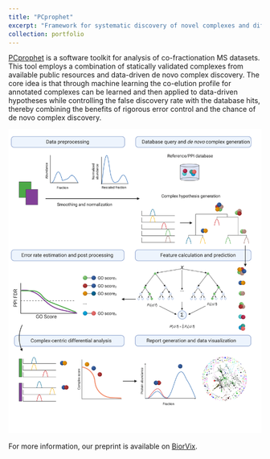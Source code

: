 ```yaml
---
title: "PCprophet"
excerpt: "Framework for systematic discovery of novel complexes and differential analysis of co-fractionation MS datasets"
collection: portfolio
---
```


[PCprophet](https://github.com/anfoss/PCprophet) is a software toolkit for analysis of co-fractionation MS datasets.
This tool employs a combination of statically validated complexes from available public resources and data-driven de novo complex discovery.
The core idea is that through machine learning the co-elution profile for annotated complexes can be learned and then applied to data-driven hypotheses while controlling the false discovery rate with the database hits, thereby combining the benefits of rigorous error control and the chance of de novo complex discovery.

![](/images/prophet_Fig1.png)


For more information, our preprint is available on [BiorVix](https://www.biorxiv.org/content/10.1101/2020.05.06.080465v1).
